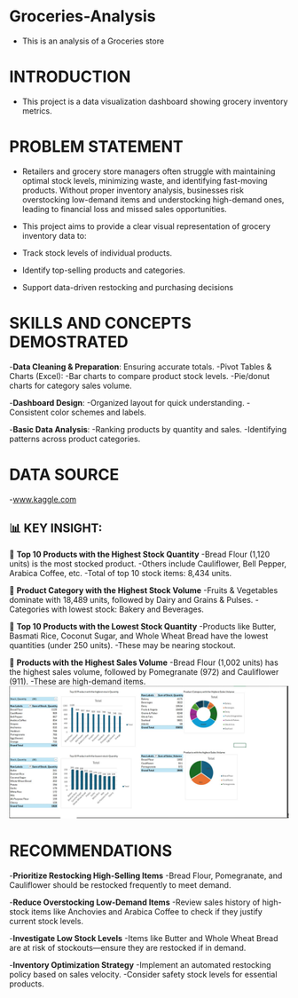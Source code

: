 # Groceries-Analysis
- This is an analysis of a Groceries store 
# INTRODUCTION
- This project is a data visualization dashboard showing grocery inventory metrics.

# PROBLEM STATEMENT
- Retailers and grocery store managers often struggle with maintaining optimal stock levels, minimizing waste, and identifying fast-moving products. Without proper inventory analysis, businesses risk overstocking low-demand items and understocking high-demand ones, leading to financial loss and missed sales opportunities.

- This project aims to provide a clear visual representation of grocery inventory data to:
- Track stock levels of individual products.
- Identify top-selling products and categories.
- Support data-driven restocking and purchasing decisions
  
# SKILLS AND CONCEPTS DEMOSTRATED
-**Data Cleaning & Preparation**: Ensuring accurate totals.
-Pivot Tables & Charts (Excel):
-Bar charts to compare product stock levels.
-Pie/donut charts for category sales volume.

-**Dashboard Design**:
-Organized layout for quick understanding.
-Consistent color schemes and labels.

-**Basic Data Analysis**:
-Ranking products by quantity and sales.
-Identifying patterns across product categories.
# DATA SOURCE
-www.kaggle.com

## 📊 KEY INSIGHT:
📌 **Top 10 Products with the Highest Stock Quantity**
-Bread Flour (1,120 units) is the most stocked product.
-Others include Cauliflower, Bell Pepper, Arabica Coffee, etc.
-Total of top 10 stock items: 8,434 units.

📌 **Product Category with the Highest Stock Volume**
-Fruits & Vegetables dominate with 18,489 units, followed by Dairy and Grains & Pulses.
-Categories with lowest stock: Bakery and Beverages.

📌 **Top 10 Products with the Lowest Stock Quantity**
-Products like Butter, Basmati Rice, Coconut Sugar, and Whole Wheat Bread have the lowest quantities (under 250 units).
-These may be nearing stockout.

📌 **Products with the Highest Sales Volume**
-Bread Flour (1,002 units) has the highest sales volume, followed by Pomegranate (972) and Cauliflower (911).
-These are high-demand items.
![](GroceryVisuals.jpg)

# RECOMMENDATIONS
-**Prioritize Restocking High-Selling Items**
-Bread Flour, Pomegranate, and Cauliflower should be restocked frequently to meet demand.

-**Reduce Overstocking Low-Demand Items**
-Review sales history of high-stock items like Anchovies and Arabica Coffee to check if they justify current stock levels.

-**Investigate Low Stock Levels**
-Items like Butter and Whole Wheat Bread are at risk of stockouts—ensure they are restocked if in demand.

-**Inventory Optimization Strategy**
-Implement an automated restocking policy based on sales velocity.
-Consider safety stock levels for essential products.

